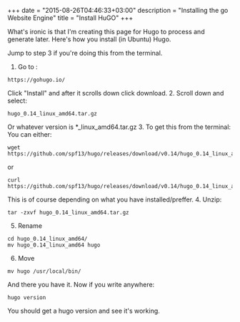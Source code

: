 +++
date = "2015-08-26T04:46:33+03:00"
description = "Installing the go Website Engine"
title = "Install HuGO"
+++

What's ironic is that I'm creating this page for Hugo to process and generate later. Here's how you install (in Ubuntu) Hugo.

Jump to step 3 if you're doing this from the terminal.
1. Go to :
```
https://gohugo.io/
```
Click "Install" and after it scrolls down click download.
2. Scroll down and select:

```
hugo_0.14_linux_amd64.tar.gz
```
Or whatever version is *_linux_amd64.tar.gz
3. To get this from the terminal:
You can either:
```
wget https://github.com/spf13/hugo/releases/download/v0.14/hugo_0.14_linux_amd64.tar.gz
```
or 
```
curl https://github.com/spf13/hugo/releases/download/v0.14/hugo_0.14_linux_amd64.tar.gz
```
This is of course depending on what you have installed/preffer.
4. Unzip:
```
tar -zxvf hugo_0.14_linux_amd64.tar.gz
```
5. Rename
```
cd hugo_0.14_linux_amd64/
mv hugo_0.14_linux_amd64 hugo
```
6. Move
```
mv hugo /usr/local/bin/
```

And there you have it. Now if you write anywhere: 
```
hugo version
```
You should get a hugo version and see it's working.